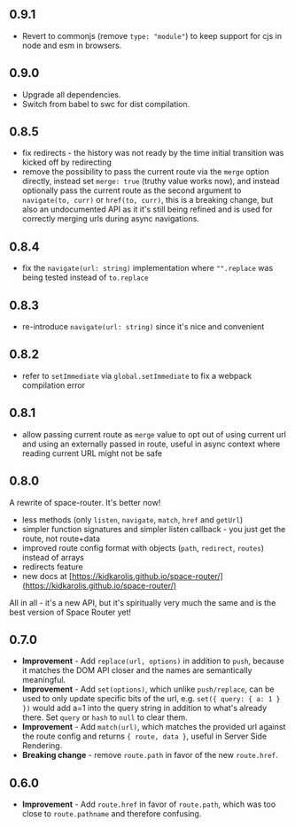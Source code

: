 ## 0.9.1

- Revert to commonjs (remove `type: "module"`) to keep support for cjs in node and esm in browsers.

## 0.9.0

- Upgrade all dependencies.
- Switch from babel to swc for dist compilation.

## 0.8.5

- fix redirects - the history was not ready by the time initial transition was kicked off by redirecting
- remove the possibility to pass the current route via the `merge` option directly, instead set `merge: true` (truthy value works now), and instead optionally pass the current route as the second argument to `navigate(to, curr)` or `href(to, curr)`, this is a breaking change, but also an undocumented API as it it's still being refined and is used for correctly merging urls during async navigations.

## 0.8.4

- fix the `navigate(url: string)` implementation where `"".replace` was being tested instead of `to.replace`

## 0.8.3

- re-introduce `navigate(url: string)` since it's nice and convenient

## 0.8.2

- refer to `setImmediate` via `global.setImmediate` to fix a webpack compilation error

## 0.8.1

- allow passing current route as `merge` value to opt out of using current url and using an externally passed in route, useful in async context where reading current URL might not be safe

## 0.8.0

A rewrite of space-router. It's better now!

- less methods (only `listen`, `navigate`, `match`, `href` and `getUrl`)
- simpler function signatures and simpler listen callback - you just get the route, not route+data
- improved route config format with objects (`path`, `redirect`, `routes`) instead of arrays
- redirects feature
- new docs at [https://kidkarolis.github.io/space-router/](https://kidkarolis.github.io/space-router/)

All in all - it's a new API, but it's spiritually very much the same and is the best version of Space Router yet!

## 0.7.0

- **Improvement** - Add `replace(url, options)` in addition to `push`, because it matches the DOM API closer and the names are semantically meaningful.
- **Improvement** - Add `set(options)`, which unlike `push/replace`, can be used to only update specific bits of the url, e.g. `set({ query: { a: 1 } })` would add a=1 into the query string in addition to what's already there. Set `query` or `hash` to `null` to clear them.
- **Improvement** - Add `match(url)`, which matches the provided url against the route config and returns `{ route, data }`, useful in Server Side Rendering.
- **Breaking change** - remove `route.path` in favor of the new `route.href`.

## 0.6.0

- **Improvement** - Add `route.href` in favor of `route.path`, which was too close to `route.pathname` and therefore confusing.
